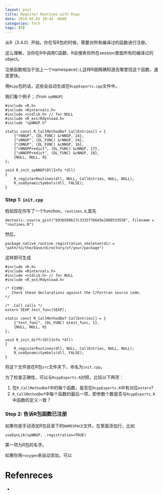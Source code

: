 ```yaml
---
layout: post
title: Register Routines with Rcpp
date: 2019-05-02 10:44 -0600
categories: Tech
tags: [R]
---
```


从R（3.4.0）开始，你在写R包的时候，需要对所有编译过的函数进行注册。

这么理解，当你在R中调用C函数，R会搜索你所在session里面所有的编译过的object。

注册函数相当于加上一个namespace(::),这样R就精确知道去哪里找这个函数，速度更快。

用`Rcpp`包的话，这些会自动生成在`RcppExports.cpp`文件中。

我们看个例子；（from `spNNGP`)

```
#include <R.h>
#include <Rinternals.h>
#include <stdlib.h> // for NULL
#include <R_ext/Rdynload.h>
#include "spNNGP.h"

static const R_CallMethodDef CallEntries[] = {
    {"rNNGP", (DL_FUNC) &rNNGP, 24},
    {"sNNGP", (DL_FUNC) &rNNGP, 24},
    {"cNNGP", (DL_FUNC) &cNNGP, 16},
    {"rNNGPPredict", (DL_FUNC) &cNNGP, 17},
    {"sNNGPPredict", (DL_FUNC) &cNNGP, 18},
    {NULL, NULL, 0}
};

void R_init_spNNGP(DllInfo *dll)
{
    R_registerRoutines(dll, NULL, CallEntries, NULL, NULL);
    R_useDynamicSymbols(dll, FALSE);
}
```

### Step 1: `init.cpp`

假如现在你写了一个function，`routines.R`,首先
```
devtools::source_gist("b93b589b17c3315f766d3e2988533558", filename = "routines.R")
```
然后，
```
package_native_routine_registration_skeleton(dir = "path/to/the/base/directory/of/your/package")
```
这样即可生成
```
#include <R.h>
#include <Rinternals.h>
#include <stdlib.h> // for NULL
#include <R_ext/Rdynload.h>

/* FIXME:
   Check these declarations against the C/Fortran source code.
*/

/* .Call calls */
extern SEXP test_func(SEXP);

static const R_CallMethodDef CallEntries[] = {
    {"test_func", (DL_FUNC) &test_func, 1},
    {NULL, NULL, 0}
};

void R_init_diffr(DllInfo *dll)
{
    R_registerRoutines(dll, NULL, CallEntries, NULL, NULL);
    R_useDynamicSymbols(dll, FALSE);
}
```
将这个文件放在R包`src`文件夹下，命名为`init.cpp`。

为了检查正确性，可以与`RcppExports.R`对照，比较以下两项：
1. 在`R_CallMethodDef`中的每个函数，是否在`RcppExports.R`中有对应`extern`?
2. `R_CallMethodDef`中每个函数的最后一项，即参数个数是否与`RcppExports.R`中函数的定义一致？

### Step 2: 告诉R包函数已注册

如果你是手动添加R包目录下的`NAMESPACE`文件，在里面添加行，比如
```
useDynLib(spNNGP, .registration=TRUE)
```
第一项为R包的名字。

如果你用`roxygen`来自动添加，可以



# Refenreces
- [](https://ironholds.org/registering-routines/)
